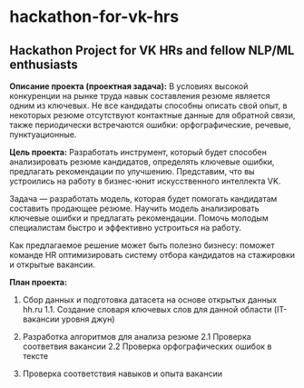 # hackathon-for-vk-hrs
## **Hackathon Project for VK HRs and fellow NLP/ML enthusiasts**

**Описание проекта (проектная задача):**
В условиях высокой конкуренции на рынке труда навык составления резюме является одним из ключевых. Не все кандидаты способны описать свой опыт, в некоторых резюме отсутствуют контактные данные для обратной связи, также периодически встречаются ошибки: орфографические, речевые, пунктуационные.

**Цель проекта:**
Разработать инструмент, который будет способен анализировать резюме кандидатов, определять ключевые ошибки, предлагать рекомендации по улучшению.
Представим, что вы устроились на работу в бизнес-юнит искусственного интеллекта VK.

Задача — разработать модель, которая будет помогать кандидатам составить продающее резюме. Научить модель анализировать ключевые ошибки и предлагать рекомендации. Помочь молодым специалистам быстро и эффективно устроиться на работу.

Как предлагаемое решение может быть полезно бизнесу: поможет команде HR оптимизировать систему отбора кандидатов на стажировки и открытые вакансии.

**План проекта:**
1.	Сбор данных и подготовка датасета на основе открытых данных hh.ru
   1.1. Cоздание словаря ключевых слов для данной области (IT-вакансии уровня джун)

2.	Разработка алгоритмов для анализа резюме
   2.1	Проверка соответвия вакансии
   2.2  Проверка орфографических ошибок в тексте

3.	Проверка соответствия навыков и опыта вакансии 

